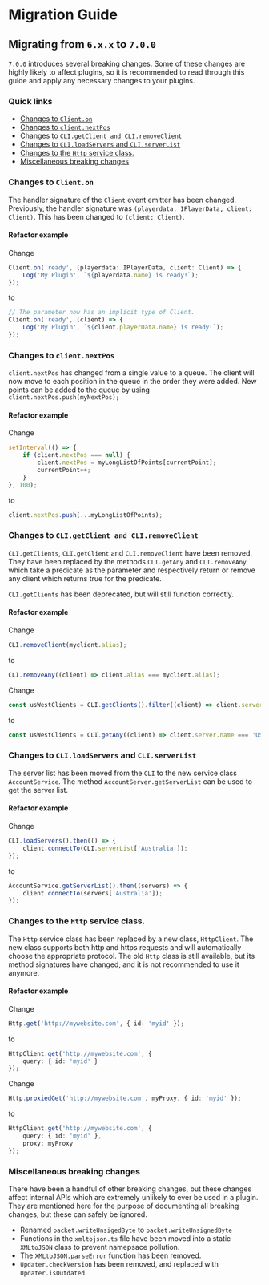 # Migration Guide
## Migrating from `6.x.x` to `7.0.0`

`7.0.0` introduces several breaking changes. Some of these changes are highly likely to affect plugins, so it is recommended to read through this guide and apply any necessary changes to your plugins.

### Quick links
 + [Changes to `Client.on`](#changes-to-clienton)
 + [Changes to `client.nextPos`](#changes-to-clientnextpos)
 + [Changes to `CLI.getClient and CLI.removeClient`](#changes-to-cligetclient-and-cliremoveclient)
 + [Changes to `CLI.loadServers` and `CLI.serverList`](#changes-to-cliloadservers-and-cliserverlist)
 + [Changes to the `Http` service class.](#changes-to-the-http-service-class)
 + [Miscellaneous breaking changes](#miscellaneous-breaking-changes)

### Changes to `Client.on`
The handler signature of the `Client` event emitter has been changed.
Previously, the handler signature was `(playerdata: IPlayerData, client: Client)`. This has been changed to `(client: Client)`.
#### Refactor example
Change
```typescript
Client.on('ready', (playerdata: IPlayerData, client: Client) => {
    Log('My Plugin', `${playerdata.name} is ready!`);
});
```
to
```typescript
// The parameter now has an implicit type of Client.
Client.on('ready', (client) => {
    Log('My Plugin', `${client.playerData.name} is ready!`);
});
```

### Changes to `client.nextPos`
`client.nextPos` has changed from a single value to a queue. The client will now move to each position in the queue in the order they were added.
New points can be added to the queue by using `client.nextPos.push(myNextPos);`
#### Refactor example
Change
```typescript
setInterval(() => {
    if (client.nextPos === null) {
        client.nextPos = myLongListOfPoints[currentPoint];
        currentPoint++;
    }
}, 100);
```
to
```typescript
client.nextPos.push(...myLongListOfPoints);
```

### Changes to `CLI.getClient and CLI.removeClient`
`CLI.getClients`, `CLI.getClient` and `CLI.removeClient` have been removed. They have been replaced by the methods `CLI.getAny` and `CLI.removeAny` which take a predicate
as the parameter and respectively return or remove any client which returns true for the predicate.

`CLI.getClients` has been deprecated, but will still function correctly.
#### Refactor example
Change
```typescript
CLI.removeClient(myclient.alias);
```
to
```typescript
CLI.removeAny((client) => client.alias === myclient.alias);
```

Change
```typescript
const usWestClients = CLI.getClients().filter((client) => client.server.name === 'USWest');
```
to
```typescript
const usWestClients = CLI.getAny((client) => client.server.name === 'USWest');
```

### Changes to `CLI.loadServers` and `CLI.serverList`
The server list has been moved from the `CLI` to the new service class `AccountService`. The method `AccountServer.getServerList` can be used to get the server list.
#### Refactor example
Change
```typescript
CLI.loadServers().then(() => {
    client.connectTo(CLI.serverList['Australia']);
});
```
to
```typescript
AccountService.getServerList().then((servers) => {
    client.connectTo(servers['Australia']);
});
```

### Changes to the `Http` service class.
The `Http` service class has been replaced by a new class, `HttpClient`. The new class supports both http and https requests and will automatically choose the appropriate protocol.
The old `Http` class is still available, but its method signatures have changed, and it is not recommended to use it anymore.
#### Refactor example
Change
```typescript
Http.get('http://mywebsite.com', { id: 'myid' });
```
to
```typescript
HttpClient.get('http://mywebsite.com', {
    query: { id: 'myid' }
});
```

Change
```typescript
Http.proxiedGet('http://mywebsite.com', myProxy, { id: 'myid' });
```
to
```typescript
HttpClient.get('http://mywebsite.com', {
    query: { id: 'myid' },
    proxy: myProxy
});
```

### Miscellaneous breaking changes
There have been a handful of other breaking changes, but these changes affect internal APIs which are extremely unlikely to ever be used in a plugin. They are mentioned here for the purpose of documenting all breaking changes, but these can safely be ignored.
 + Renamed `packet.writeUnsigedByte` to `packet.writeUnsignedByte`
 + Functions in the `xmltojson.ts` file have been moved into a static `XMLtoJSON` class to prevent namepsace pollution.
 + The `XMLtoJSON.parseError` function has been removed.
 + `Updater.checkVersion` has been removed, and replaced with `Updater.isOutdated`.
